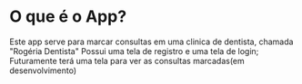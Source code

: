 # O que é o App?

Este app serve para marcar consultas em uma clinica de dentista, chamada "Rogéria Dentista"
Possui uma tela de registro e uma tela de login;
Futuramente terá uma tela para ver as consultas marcadas(em desenvolvimento)
